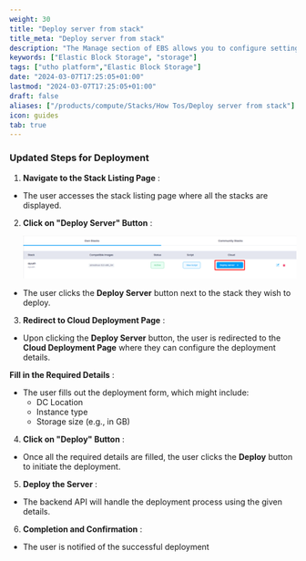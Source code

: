 ```yaml
---
weight: 30
title: "Deploy server from stack"
title_meta: "Deploy server from stack"
description: "The Manage section of EBS allows you to configure settings, resize volumes, attach or detach them from instances, and destroy volumes when no longer needed."
keywords: ["Elastic Block Storage", "storage"]
tags: ["utho platform","Elastic Block Storage"]
date: "2024-03-07T17:25:05+01:00"
lastmod: "2024-03-07T17:25:05+01:00"
draft: false 
aliases: ["/products/compute/Stacks/How Tos/Deploy server from stack"]
icon: guides
tab: true
---
```

### Updated Steps for Deployment

1. **Navigate to the Stack Listing Page** :

* The user accesses the stack listing page where all the stacks are displayed.

2. **Click on "Deploy Server" Button** :

   ![1744105099060](image/index/1744105099060.png)

* The user clicks the **Deploy Server** button next to the stack they wish to deploy.

3. **Redirect to Cloud Deployment Page** :

* Upon clicking the **Deploy Server** button, the user is redirected to the **Cloud Deployment Page** where they can configure the deployment details.

**Fill in the Required Details** :

* The user fills out the deployment form, which might include:
  * DC Location
  * Instance type
  * Storage size (e.g., in GB)

4. **Click on "Deploy" Button** :

* Once all the required details are filled, the user clicks the **Deploy** button to initiate the deployment.

5. **Deploy the Server** :

* The backend API will handle the deployment process using the given details.

6. **Completion and Confirmation** :

* The user is notified of the successful deployment
